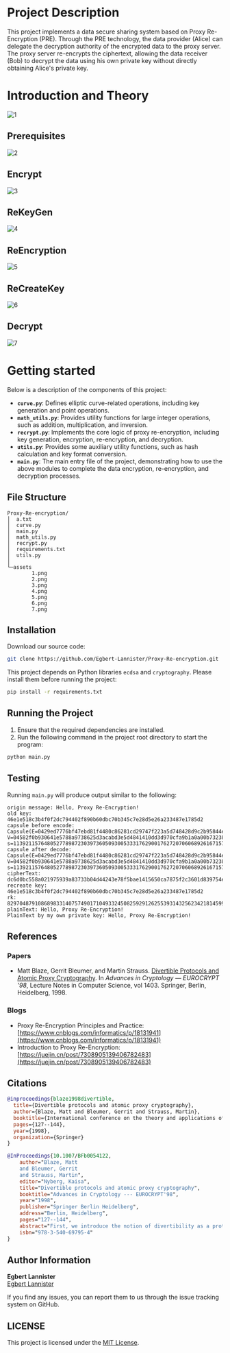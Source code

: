 # Project Description

This project implements a data secure sharing system based on Proxy Re-Encryption (PRE). Through the PRE technology, the data provider (Alice) can delegate the decryption authority of the encrypted data to the proxy server. The proxy server re-encrypts the ciphertext, allowing the data receiver (Bob) to decrypt the data using his own private key without directly obtaining Alice's private key. 

# Introduction and Theory

![1](assets/1.png)

## Prerequisites

![2](assets/2.png)

## Encrypt

![3](assets/3.png)

## ReKeyGen

![4](assets/4.png)

## ReEncryption

![5](assets/5.png)

## ReCreateKey

![6](assets/6.png)

## Decrypt

![7](assets/7.png)

# Getting started

Below is a description of the components of this project:
- **`curve.py`**: Defines elliptic curve-related operations, including key generation and point operations.
- **`math_utils.py`**: Provides utility functions for large integer operations, such as addition, multiplication, and inversion.
- **`recrypt.py`**: Implements the core logic of proxy re-encryption, including key generation, encryption, re-encryption, and decryption.
- **`utils.py`**: Provides some auxiliary utility functions, such as hash calculation and key format conversion.
- **`main.py`**: The main entry file of the project, demonstrating how to use the above modules to complete the data encryption, re-encryption, and decryption processes.

## File Structure
```
Proxy-Re-encryption/
│  a.txt
│  curve.py
│  main.py
│  math_utils.py
│  recrypt.py
│  requirements.txt
│  utils.py
│
└─assets
        1.png
        2.png
        3.png
        4.png
        5.png
        6.png
        7.png
```

## Installation
Download our source code:
```bash
git clone https://github.com/Egbert-Lannister/Proxy-Re-encryption.git
```

This project depends on Python libraries `ecdsa` and `cryptography`. Please install them before running the project:
```bash
pip install -r requirements.txt
```

## Running the Project
1. Ensure that the required dependencies are installed.
2. Run the following command in the project root directory to start the program:
```bash
python main.py
```

## Testing
Running `main.py` will produce output similar to the following:
```
origin message: Hello, Proxy Re-Encryption!
old key: 46e1e518c3b4f0f2dc794402f890b60dbc70b345c7e28d5e26a233487e1785d2
capsule before encode: Capsule(E=0429ed7776bf47ebd81f4480c86281cd29747f223a5d748428d9c2b95844e8472d006c8218c14b5b0d55b2169356baa10b77e2b035b03355dde6235a64e786d5cd, V=04582f0b930641e5788a9738625d3acabd3e5d4841410dd3d970cfa9b1a0a00b732380bdd42e15f39f50cc5b67d9e62e49b52bb56157f8660991452f34b823e7bd, s=11392115764805277898723039736050930053331762900176272070606892616715792250255)
capsule after decode: Capsule(E=0429ed7776bf47ebd81f4480c86281cd29747f223a5d748428d9c2b95844e8472d006c8218c14b5b0d55b2169356baa10b77e2b035b03355dde6235a64e786d5cd, V=04582f0b930641e5788a9738625d3acabd3e5d4841410dd3d970cfa9b1a0a00b732380bdd42e15f39f50cc5b67d9e62e49b52bb56157f8660991452f34b823e7bd, s=11392115764805277898723039736050930053331762900176272070606892616715792250255)
cipherText: dc6d0bc558a021975939a83733b04d44243e78f5bae1415650ca7875f2c3601d839754e97a97da88873502
recreate key: 46e1e518c3b4f0f2dc794402f890b60dbc70b345c7e28d5e26a233487e1785d2
rk: 82970487910868983314075749017104933245082592912625539314325623421814599680005
plainText: Hello, Proxy Re-Encryption!
PlainText by my own private key: Hello, Proxy Re-Encryption!
```

## References
### Papers
- Matt Blaze, Gerrit Bleumer, and Martin Strauss. [Divertible Protocols and Atomic Proxy Cryptography](https://doi.org/10.1007/BFb0054122). In *Advances in Cryptology — EUROCRYPT '98*, Lecture Notes in Computer Science, vol 1403. Springer, Berlin, Heidelberg, 1998.

### Blogs
- Proxy Re-Encryption Principles and Practice: [https://www.cnblogs.com/informatics/p/18131941](https://www.cnblogs.com/informatics/p/18131941)
- Introduction to Proxy Re-Encryption: [https://juejin.cn/post/7308905139406782483](https://juejin.cn/post/7308905139406782483)

## Citations
```bibtex
@inproceedings{blaze1998divertible,
  title={Divertible protocols and atomic proxy cryptography},
  author={Blaze, Matt and Bleumer, Gerrit and Strauss, Martin},
  booktitle={International conference on the theory and applications of cryptographic techniques},
  pages={127--144},
  year={1998},
  organization={Springer}
}
```

```bibtex
@InProceedings{10.1007/BFb0054122,
    author="Blaze, Matt
    and Bleumer, Gerrit
    and Strauss, Martin",
    editor="Nyberg, Kaisa",
    title="Divertible protocols and atomic proxy cryptography",
    booktitle="Advances in Cryptology --- EUROCRYPT'98",
    year="1998",
    publisher="Springer Berlin Heidelberg",
    address="Berlin, Heidelberg",
    pages="127--144",
    abstract="First, we introduce the notion of divertibility as a protocol property as opposed to the existing notion as a language property (see Okamoto, Ohta [OO90]). We give a definition of protocol divertibility that applies to arbitrary 2-party protocols and is compatible with Okamoto and Ohta's definition in the case of interactive zero-knowledge proofs. Other important examples falling under the new definition are blind signature protocols. We propose a sufficiency criterion for divertibility that is satisfied by many existing protocols and which, surprisingly, generalizes to cover several protocols not normally associated with divertibility (e.g., Diffie-Hellman key exchange). Next, we introduce atomic proxy cryptography, in which an atomic proxy function, in conjunction with a public proxy key, converts ciphertexts (messages or signatures) for one key into ciphertexts for another. Proxy keys, once generated, may be made public and proxy functions applied in untrusted environments. We present atomic proxy functions for discrete-log-based encryption, identification, and signature schemes. It is not clear whether atomic proxy functions exist in general for all public-key cryptosystems. Finally, we discuss the relationship between divertibility and proxy cryptography.",
    isbn="978-3-540-69795-4"
}

```

## Author Information
**Egbert Lannister**  
[Egbert Lannister](https://github.com/freegbtest)  

If you find any issues, you can report them to us through the issue tracking system on GitHub.

## LICENSE
This project is licensed under the [MIT License](LICENSE).